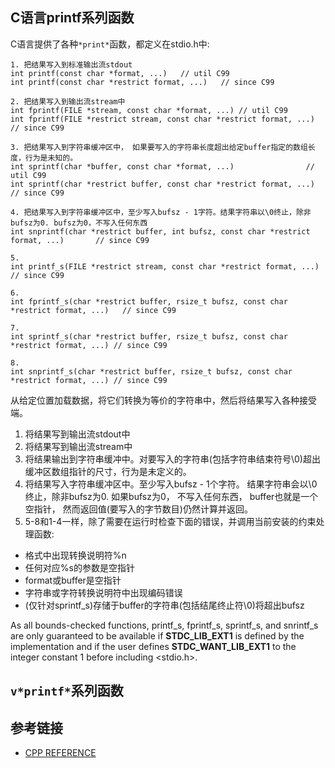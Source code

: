 ## C语言printf系列函数
  C语言提供了各种`*print*`函数，都定义在stdio.h中:
```
1. 把结果写入到标准输出流stdout
int printf(const char *format, ...)   // util C99               
int printf(const char *restrict format, ...)   // since C99                      

2. 把结果写入到输出流stream中
int fprintf(FILE *stream, const char *format, ...) // util C99                           
int fprintf(FILE *restrict stream, const char *restrict format, ...) // since C99        

3. 把结果写入到字符串缓冲区中， 如果要写入的字符串长度超出给定buffer指定的数组长度，行为是未知的。
int sprintf(char *buffer, const char *format, ...)                // util C99            
int sprintf(char *restrict buffer, const char *restrict format, ...)  // since C99       

4. 把结果写入到字符串缓冲区中，至少写入bufsz - 1字符。结果字符串以\0终止，除非bufsz为0. bufsz为0，不写入任何东西
int snprintf(char *restrict buffer, int bufsz, const char *restrict format, ...)       // since C99

5. 
int printf_s(FILE *restrict stream, const char *restrict format, ...)              // since C99

6.
int fprintf_s(char *restrict buffer, rsize_t bufsz, const char *restrict format, ...)   // since C99

7.
int sprintf_s(char *restrict buffer, rsize_t bufsz, const char *restrict format, ...) // since C99

8.
int snprintf_s(char *restrict buffer, rsize_t bufsz, const char *restrict format, ...) // since C99
```
  从给定位置加载数据，将它们转换为等价的字符串中，然后将结果写入各种接受端。
  1. 将结果写到输出流stdout中
  2. 将结果写到输出流stream中
  3. 将结果输出到字符串缓冲中。对要写入的字符串(包括字符串结束符号\0)超出缓冲区数组指针的尺寸，行为是未定义的。
  4. 将结果写入字符串缓冲区中。至少写入bufsz - 1个字符。 结果字符串会以\0终止，除非bufsz为0. 如果bufsz为0， 不写入任何东西， buffer也就是一个空指针， 然而返回值(要写入的字节数目)仍然计算并返回。
  5. 5-8和1-4一样，除了需要在运行时检查下面的错误，并调用当前安装的约束处理函数:
  <ul>
    <li>格式中出现转换说明符%n</li>
    <li>任何对应%s的参数是空指针</li>
    <li>format或buffer是空指针</li>
    <li>字符串或字符转换说明符中出现编码错误</li>
    <li>(仅针对sprintf_s)存储于buffer的字符串(包括结尾终止符\0)将超出bufsz</li>
  </ul>

  As all bounds-checked functions, printf_s, fprintf_s, sprintf_s, and snrintf_s are only guaranteed to be available if __STDC_LIB_EXT1__ is defined by the implementation and if the user defines __STDC_WANT_LIB_EXT1__ to the integer constant 1 before including <stdio.h>.
  
  
## `v*printf*`系列函数




## 参考链接
* [CPP REFERENCE](http://en.cppreference.com/w/c/io/fprintf)
